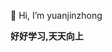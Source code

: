 👋 Hi, I’m yuanjinzhong

**好好学习,天天向上**



<!---
yuanjinzhong/yuanjinzhong is a ✨ special ✨ repository because its `README.md` (this file) appears on your GitHub profile.
You can click the Preview link to take a look at your changes.
--->
